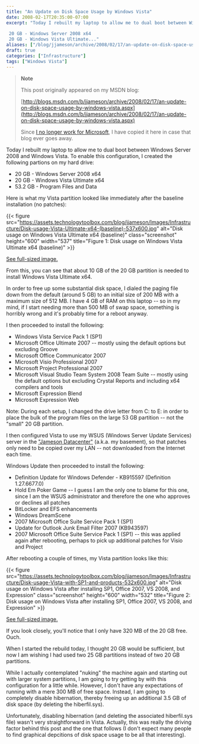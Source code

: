 ```yaml
---
title: "An Update on Disk Space Usage by Windows Vista"
date: 2008-02-17T20:35:00-07:00
excerpt: "Today I rebuilt my laptop to allow me to dual boot between Windows Server 2008 and Windows Vista. To enable this configuration, I created the following partions on my hard drive: 
 
 20 GB - Windows Server 2008 x64 
 20 GB - Windows Vista Ultimate..."
aliases: ["/blog/jjameson/archive/2008/02/17/an-update-on-disk-space-usage-by-windows-vista.aspx"]
draft: true
categories: ["Infrastructure"]
tags: ["Windows Vista"]
---
```


> **Note**
>
> This post originally appeared on my MSDN blog:
>
> [http://blogs.msdn.com/b/jjameson/archive/2008/02/17/an-update-on-disk-space-usage-by-windows-vista.aspx](http://blogs.msdn.com/b/jjameson/archive/2008/02/17/an-update-on-disk-space-usage-by-windows-vista.aspx)
>
> Since
> [I no longer work for Microsoft](/blog/jjameson/2011/09/02/last-day-with-microsoft),
> I have copied it here in case that blog ever goes away.

Today I rebuilt my laptop to allow me to dual boot between Windows Server 2008
and Windows Vista. To enable this configuration, I created the following
partions on my hard drive:

- 20 GB - Windows Server 2008 x64
- 20 GB - Windows Vista Ultimate x64
- 53.2 GB - Program Files and Data

Here is what my Vista partition looked like immediately after the baseline
installation (no patches):

{{< figure
src="https://assets.technologytoolbox.com/blog/jjameson/Images/Infrastructure/Disk-usage-Vista-Ultimate-x64-(baseline)-537x600.jpg"
alt="Disk usage on Windows Vista Ultimate x64 (baseline)" class="screenshot"
height="600" width="537"
title="Figure 1: Disk usage on Windows Vista Ultimate x64 (baseline)" >}}

[See full-sized image.](https://assets.technologytoolbox.com/blog/jjameson/Images/Infrastructure/Disk-usage-Vista-Ultimate-x64-%28baseline%29-840x939.jpg)

From this, you can see that about 10 GB of the 20 GB partition is needed to
install Windows Vista Ultimate x64.

In order to free up some substantial disk space, I dialed the paging file down
from the default (around 5 GB) to an initial size of 200 MB with a maximum size
of 512 MB. I have 4 GB of RAM on this laptop -- so in my mind, if I start
needing more than 500 MB of swap space, something is horribly wrong and it's
probably time for a reboot anyway.

I then proceeded to install the following:

- Windows Vista Service Pack 1 (SP1)
- Microsoft Office Ultimate 2007 -- mostly using the default options but
  excluding Groove
- Microsoft Office Communicator 2007
- Microsoft Visio Professional 2007
- Microsoft Project Professional 2007
- Microsoft Visual Studio Team System 2008 Team Suite -- mostly using the
  default options but excluding Crystal Reports and including x64 compilers and
  tools
- Microsoft Expression Blend
- Microsoft Expression Web

Note: During each setup, I changed the drive letter from C: to E: in order to
place the bulk of the program files on the large 53 GB partition -- not the
"small" 20 GB partition.

I then configured Vista to use my WSUS (Windows Server Update Services) server
in the ["Jameson Datacenter"](/blog/jjameson/2009/09/14/the-jameson-datacenter)
(a.k.a. my basement), so that patches only need to be copied over my LAN -- not
downloaded from the Internet each time.

Windows Update then proceeded to install the following:

- Definition Update for Windows Defender - KB915597 (Definition 1.27.6677.0)
- Hold Em Poker Game -- I guess I am the only one to blame for this one, since I
  am the WSUS administrator and therefore the one who approves or declines all
  patches
- BitLocker and EFS enhancements
- Windows DreamScene
- 2007 Microsoft Office Suite Service Pack 1 (SP1)
- Update for Outlook Junk Email Filter 2007 (KB943597)
- 2007 Microsoft Office Suite Service Pack 1 (SP1) -- this was applied again
  after rebooting, perhaps to pick up additional patches for Visio and Project

After rebooting a couple of times, my Vista partition looks like this:

{{< figure
src="https://assets.technologytoolbox.com/blog/jjameson/Images/Infrastructure/Disk-usage-Vista-with-SP1-and-products-532x600.jpg"
alt="Disk usage on Windows Vista after installing SP1, Office 2007, VS 2008, and Expression"
class="screenshot" height="600" width="532"
title="Figure 2: Disk usage on Windows Vista after installing SP1, Office 2007, VS 2008, and Expression" >}}

[See full-sized image.](https://assets.technologytoolbox.com/blog/jjameson/Images/Infrastructure/Disk-usage-Vista-with-SP1-and-products-784x885.jpg)

If you look closely, you'll notice that I only have 320 MB of the 20 GB free.
Ouch.

When I started the rebuild today, I thought 20 GB would be sufficient, but now I
am wishing I had used two 25 GB partitions instead of two 20 GB partitions.

While I actually contemplated "nuking" the machine again and starting out with
larger system partitions, I am going to try getting by with this configuration
for a little while. However, I don't have any expectations of running with a
mere 300 MB of free space. Instead, I am going to completely disable
hibernation, thereby freeing up an additional 3.5 GB of disk space (by deleting
the hiberfil.sys).

Unfortunately, disabling hibernation (and deleting the associated hiberfil.sys
file) wasn't very straightforward in Vista. Actually, this was really the
driving factor behind this post and the one that follows (I don't expect many
people to find graphical depcitions of disk space usage to be all that
interesting).

